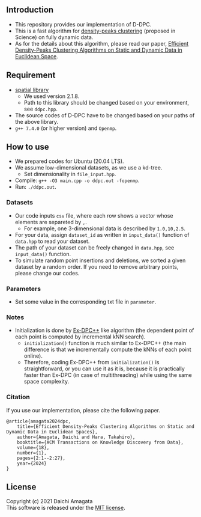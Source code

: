 ## Introduction
* This repository provides our implementation of D-DPC.
* This is a fast algorithm for [density-peaks clustering](https://science.sciencemag.org/content/344/6191/1492.full) (proposed in Science) on fully dynamic data.
* As for the details about this algorithm, please read our paper, [Efficient Density-Peaks Clustering Algorithms on Static and Dynamic Data in
Euclidean Space](https://dl.acm.org/doi/10.1145/3607873).

## Requirement
*  [spatial library](http://spatial.sourceforge.net/)
	* We used version 2.1.8.
	* Path to this library should be changed based on your environment, see `ddpc.hpp`.
* The source codes of D-DPC have to be changed based on your paths of the above library.
* `g++ 7.4.0` (or higher version) and `Openmp`.

## How to use
* We prepared codes for Ubuntu (20.04 LTS).
* We assume low-dimensional datasets, as we use a kd-tree.
	* Set dimensionality in `file_input.hpp`.
* Compile: `g++ -O3 main.cpp -o ddpc.out -fopenmp`.
* Run: `./ddpc.out`.

### Datasets
* Our code inputs `csv` file, where each row shows a vector whose elements are separeted by `,`.
  * For example, one 3-dimensional data is described by `1.0,10,2.5`.
* For your data, assign `dataset_id` as written in `input_data()` function of `data.hpp` to read your dataset.
* The path of your dataset can be freely changed in `data.hpp`, see `input_data()` function.
* To simulate random point insertions and deletions, we sorted a given dataset by a random order. If you need to remove arbitrary points, please change our codes.

### Parameters
* Set some value in the corresponding txt file in `parameter`.

### Notes
* Initialization is done by [Ex-DPC++](https://github.com/amgt-d1/Ex-DPC-plus-plus) like algorithm (the dependent point of each point is computed by incremental kNN search).
	* `initialization()` function is much similar to Ex-DPC++ (the main difference is that we incrementally compute the kNNs of each point online).
	* Therefore, coding Ex-DPC++ from `initialization()` is straightforward, or you can use it as it is, because it is practically faster than Ex-DPC (in case of multithreading) while using the same space complexity.

### Citation
If you use our implementation, please cite the following paper.
``` 
@article{amagata2024dpc,  
    title={Efficient Density-Peaks Clustering Algorithms on Static and Dynamic Data in Euclidean Spaces},  
    author={Amagata, Daichi and Hara, Takahiro},  
    booktitle={ACM Transactions on Knowledge Discovery from Data},
	volume={18},
	number={1},
    pages={2:1--2:27},  
    year={2024}  
}
```

## License
Copyright (c) 2021 Daichi Amagata  
This software is released under the [MIT license](https://github.com/amgt-d1/DPC/blob/main/LICENSE).
